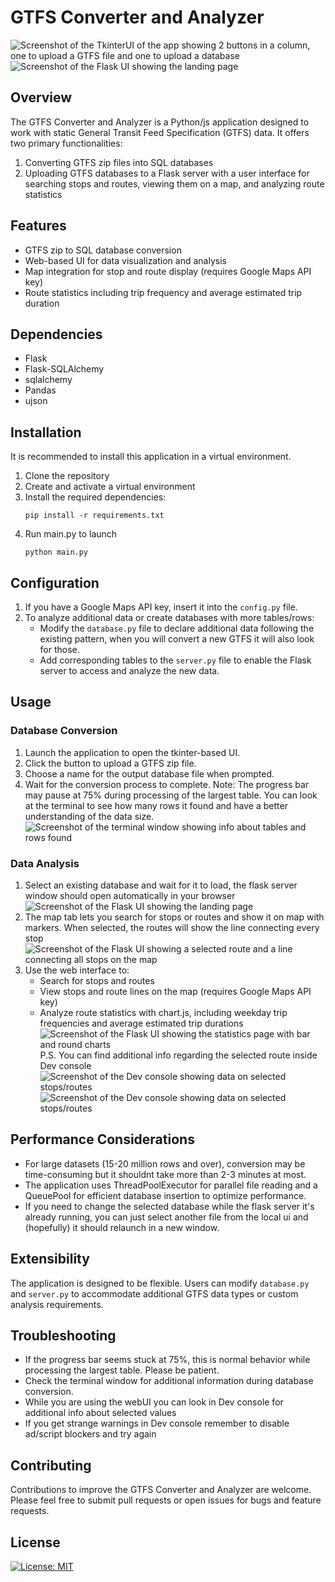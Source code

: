 # GTFS Converter and Analyzer

![Screenshot of the TkinterUI of the app showing 2 buttons in a column, one to upload a GTFS file and one to upload a database ](/assets/images/TkinterUI.jpg)
![Screenshot of the Flask UI showing the landing page ](/assets/images/Flask_UI.jpg)

## Overview
The GTFS Converter and Analyzer is a Python/js application designed to work with static General Transit Feed Specification (GTFS) data. It offers two primary functionalities:

1. Converting GTFS zip files into SQL databases
2. Uploading GTFS databases to a Flask server with a user interface for searching stops and routes, viewing them on a map, and analyzing route statistics

## Features
- GTFS zip to SQL database conversion
- Web-based UI for data visualization and analysis
- Map integration for stop and route display (requires Google Maps API key)
- Route statistics including trip frequency and average estimated trip duration

## Dependencies
- Flask
- Flask-SQLAlchemy
- sqlalchemy
- Pandas
- ujson

## Installation
It is recommended to install this application in a virtual environment.

1. Clone the repository
2. Create and activate a virtual environment
3. Install the required dependencies:
   ```
   pip install -r requirements.txt
   ```
4. Run main.py to launch
   ```
   python main.py
   ```

## Configuration
1. If you have a Google Maps API key, insert it into the `config.py` file.
2. To analyze additional data or create databases with more tables/rows:
   - Modify the `database.py` file to declare additional data following the existing pattern, when you will convert a new GTFS it will also look for those.
   - Add corresponding tables to the `server.py` file to enable the Flask server to access and analyze the new data.

## Usage

### Database Conversion
1. Launch the application to open the tkinter-based UI.
2. Click the button to upload a GTFS zip file.
3. Choose a name for the output database file when prompted.
4. Wait for the conversion process to complete. Note: The progress bar may pause at 75% during processing of the largest table.
You can look at the terminal to see how many rows it found and have a better understanding of the data size.
![Screenshot of the terminal window showing info about tables and rows found ](/assets/images/terminal.jpg)

### Data Analysis
1. Select an existing database and wait for it to load, the flask server window should open automatically in your browser
![Screenshot of the Flask UI showing the landing page ](/assets/images/Flask_UI.jpg)
2. The map tab lets you search for stops or routes and show it on map with markers. When selected, the routes will show the line connecting every stop
![Screenshot of the Flask UI showing a selected route and a line connecting all stops on the map ](/assets/images/polyline.jpg)
3. Use the web interface to:
   - Search for stops and routes
   - View stops and route lines on the map  (requires Google Maps API key)
   - Analyze route statistics with chart.js, including weekday trip frequencies and average estimated trip durations
![Screenshot of the Flask UI showing the statistics page with bar and round charts ](/assets/images/route_statistics.png)
P.S.
You can find additional info regarding the selected route inside Dev console
![Screenshot of the Dev console showing data on selected stops/routes ](/assets/images/devconsole1.jpg)
![Screenshot of the Dev console showing data on selected stops/routes ](/assets/images/devconsole2.jpg)
## Performance Considerations
- For large datasets (15-20 million rows and over), conversion may be time-consuming but it shouldnt take more than 2-3 minutes at most.
- The application uses ThreadPoolExecutor for parallel file reading and a QueuePool for efficient database insertion to optimize performance.
- If you need to change the selected database while the flask server it's already running, you can just select another file from the local ui and (hopefully) it should relaunch in a new window.

## Extensibility
The application is designed to be flexible. Users can modify `database.py` and `server.py` to accommodate additional GTFS data types or custom analysis requirements.

## Troubleshooting
- If the progress bar seems stuck at 75%, this is normal behavior while processing the largest table. Please be patient.
- Check the terminal window for additional information during database conversion.
- While you are using the webUI you can look in Dev console for additional info about selected values
- If you get strange warnings in Dev console remember to disable ad/script blockers and try again

## Contributing
Contributions to improve the GTFS Converter and Analyzer are welcome. Please feel free to submit pull requests or open issues for bugs and feature requests.

## License
[![License: MIT](https://img.shields.io/badge/License-MIT-yellow.svg)](https://opensource.org/licenses/MIT)


